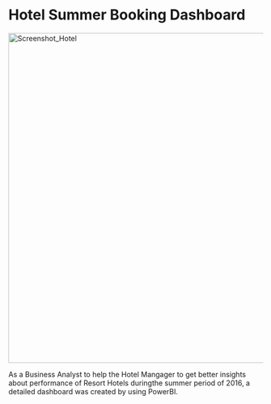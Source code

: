 # Hotel Summer Booking Dashboard

<img width="652" alt="Screenshot_Hotel" src="https://user-images.githubusercontent.com/82135370/214898912-14ee4f6e-7d24-4ae8-a75b-ab2c1a557249.png">

As a Business Analyst to help the Hotel Mangager to get better insights about performance of Resort Hotels duringthe summer period of 2016, 
a detailed dashboard was created by using PowerBI.
